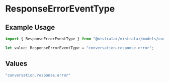 # ResponseErrorEventType

## Example Usage

```typescript
import { ResponseErrorEventType } from "@mistralai/mistralai/models/components";

let value: ResponseErrorEventType = "conversation.response.error";
```

## Values

```typescript
"conversation.response.error"
```